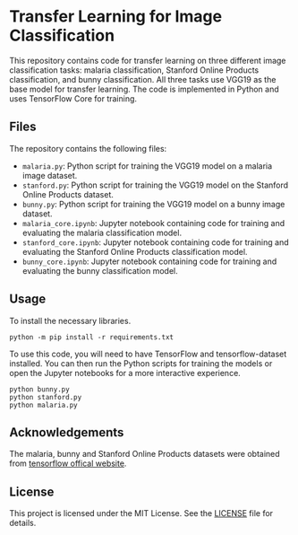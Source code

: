 # Transfer Learning for Image Classification

This repository contains code for transfer learning on three different image classification tasks: malaria classification, Stanford Online Products classification, and bunny classification. All three tasks use VGG19 as the base model for transfer learning. The code is implemented in Python and uses TensorFlow Core for training.

## Files

The repository contains the following files:

- `malaria.py`: Python script for training the VGG19 model on a malaria image dataset.
- `stanford.py`: Python script for training the VGG19 model on the Stanford Online Products dataset.
- `bunny.py`: Python script for training the VGG19 model on a bunny image dataset.
- `malaria_core.ipynb`: Jupyter notebook containing code for training and evaluating the malaria classification model.
- `stanford_core.ipynb`: Jupyter notebook containing code for training and evaluating the Stanford Online Products classification model.
- `bunny_core.ipynb`: Jupyter notebook containing code for training and evaluating the bunny classification model.

## Usage
To install the necessary libraries.
```shell
python -m pip install -r requirements.txt
```
To use this code, you will need to have TensorFlow and tensorflow-dataset installed. You can then run the Python scripts for training the models or open the Jupyter notebooks for a more interactive experience.

```shell
python bunny.py
python stanford.py
python malaria.py
```
## Acknowledgements

The malaria, bunny  and Stanford Online Products datasets were obtained from [tensorflow offical website](https://www.tensorflow.org/datasets/catalog/).

## License

This project is licensed under the MIT License. See the [LICENSE](LICENSE) file for details.

